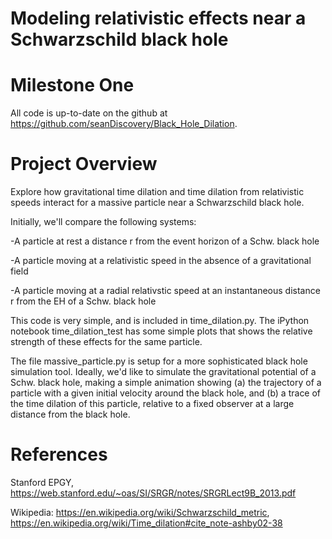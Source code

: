 # Modeling relativistic effects near a Schwarzschild black hole

# Milestone One 

All code is up-to-date on the github at https://github.com/seanDiscovery/Black_Hole_Dilation. 

# Project Overview 

Explore how gravitational time dilation and time dilation from relativistic speeds interact for a massive particle near a Schwarzschild black hole. 

Initially, we'll compare the following systems: 

-A particle at rest a distance r from the event horizon of a Schw. black hole 

-A particle moving at a relativistic speed in the absence of a gravitational field 

-A particle moving at a radial relativstic speed at an instantaneous distance r from the EH of a Schw. black hole 

This code is very simple, and is included in time_dilation.py. The iPython notebook time_dilation_test has some simple plots that shows the relative strength of these effects for the same particle. 

The file massive_particle.py is setup for a more sophisticated black hole simulation tool. Ideally, we'd like to simulate the gravitational potential of a Schw. black hole, making a simple animation showing (a) the trajectory of a particle with a given initial velocity around the black hole, and (b) a trace of the time dilation of this particle, relative to a fixed observer at a large distance from the black hole. 

# References 

Stanford EPGY, https://web.stanford.edu/~oas/SI/SRGR/notes/SRGRLect9B_2013.pdf

Wikipedia: https://en.wikipedia.org/wiki/Schwarzschild_metric, https://en.wikipedia.org/wiki/Time_dilation#cite_note-ashby02-38


